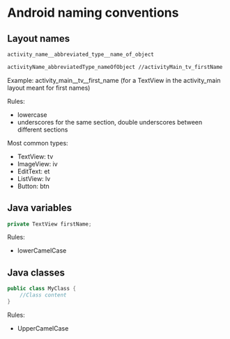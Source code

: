 # Android naming conventions

## Layout names

```xml
activity_name__abbreviated_type__name_of_object

activityName_abbreviatedType_nameOfObject //activityMain_tv_firstName
```

Example: activity_main__tv__first_name (for a TextView in the activity_main layout meant for first names)

Rules:
- lowercase
- underscores for the same section, double underscores between different sections

Most common types:
- TextView: tv
- ImageView: iv
- EditText: et
- ListView: lv
- Button: btn


## Java variables

```java
private TextView firstName;
```

Rules:
- lowerCamelCase

## Java classes

```java
public class MyClass {
	//Class content
}
```

Rules:
- UpperCamelCase
